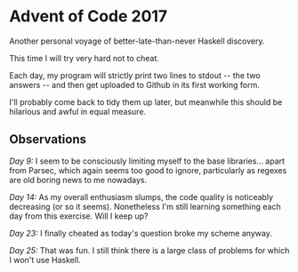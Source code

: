 Advent of Code 2017
===================

Another personal voyage of better-late-than-never Haskell discovery.

This time I will try very hard not to cheat.

Each day, my program will strictly print two lines to stdout -- the two answers -- and then get uploaded to Github in its first working form.

I'll probably come back to tidy them up later, but meanwhile this should be hilarious and awful in equal measure.


Observations
------------

*Day 9:* I seem to be consciously limiting myself to the base libraries... apart from Parsec, which again seems too good to ignore, particularly as regexes are old boring news to me nowadays.

*Day 14:* As my overall enthusiasm slumps, the code quality is noticeably decreasing (or so it seems). Nonetheless I'm still learning something each day from this exercise. Will I keep up?

*Day 23:* I finally cheated as today's question broke my scheme anyway.

*Day 25:* That was fun. I still think there is a large class of problems for which I won't use Haskell.
